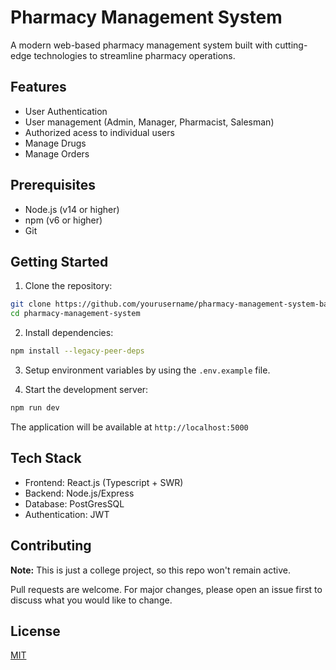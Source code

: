 # Pharmacy Management System

A modern web-based pharmacy management system built with cutting-edge technologies to streamline pharmacy operations.

## Features

-   User Authentication
-   User management (Admin, Manager, Pharmacist, Salesman)
-   Authorized acess to individual users
-   Manage Drugs
-   Manage Orders

## Prerequisites

-   Node.js (v14 or higher)
-   npm (v6 or higher)
-   Git

## Getting Started
1. Clone the repository:

```bash
git clone https://github.com/yourusername/pharmacy-management-system-backend.git
cd pharmacy-management-system
```

2. Install dependencies:

```bash
npm install --legacy-peer-deps
```
3. Setup environment variables by using the `.env.example` file.

4. Start the development server:

```bash
npm run dev
```

The application will be available at `http://localhost:5000`

## Tech Stack

-   Frontend: React.js (Typescript + SWR)
-   Backend: Node.js/Express
-   Database: PostGresSQL
-   Authentication: JWT

## Contributing

**Note:** This is just a college project, so this repo won't remain active.

Pull requests are welcome. For major changes, please open an issue first to discuss what you would like to change.


## License

[MIT](https://choosealicense.com/licenses/mit/)
